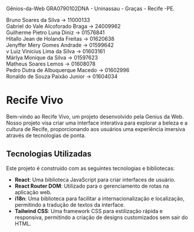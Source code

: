 Gênios-da-Web GRA0790102DNA - Uninassau - Graças - Recife -PE.<br/>

Bruno Soares da Silva -> 11000133<br/>
Gabriel do Vale Alcoforado Braga -> 24009962<br/>
Guilherme Pietro Luna Diniz -> 01576841<br/>
Hitallo Jean de Holanda Freitas -> 01620638<br/>
Jenyffer Mery Gomes Andrade -> 01599642<br/>
v Luiz Vinicius Lima da Silva -> 01603161<br/>
Márlya Monique da Silva -> 01597623<br/>
Matheus Soares Lemos -> 01608078<br/>
Pedro Dutra de Albuquerque Macedo -> 01602996<br/>
Ronaldo de Souza Paixão Junior -> 01604034<br/>

  # Recife Vivo

Bem-vindo ao Recife Vivo, um projeto desenvolvido pela Genius da Web. Nosso projeto visa criar uma interface interativa para explorar a beleza e a cultura de Recife, proporcionando aos usuários uma experiência imersiva através de tecnologias de ponta.

## Tecnologias Utilizadas

Este projeto é construído com as seguintes tecnologias e bibliotecas:

- **React**: Uma biblioteca JavaScript para criar interfaces de usuário.
- **React Router DOM**: Utilizado para o gerenciamento de rotas na aplicação web.
- **i18n**: Uma biblioteca para facilitar a internacionalização e localização, permitindo a tradução de textos da interface.
- **Tailwind CSS**: Uma framework CSS para estilização rápida e responsiva, permitindo a criação de designs customizados sem sair do HTML.
